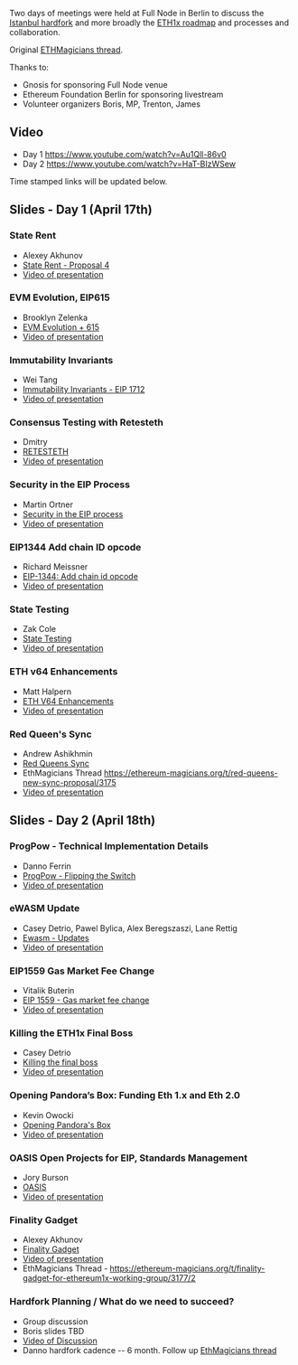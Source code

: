 <!-- TITLE: Core Devs Berlin Meeting -->
<!-- SUBTITLE: Istanbul & ETH1x Roadmap Planning, April 17 & 18th, 2019 -->

Two days of meetings were held at Full Node in Berlin to discuss the [Istanbul hardfork](/roadmap/istanbul) and more broadly the [ETH1x roadmap](/roadmap) and processes and collaboration.

Original [ETHMagicians thread](https://ethereum-magicians.org/t/istanbul-eth1x-roadmap-planning-meeting-april-17th-18th-in-berlin/2899).

Thanks to:
* Gnosis for sponsoring Full Node venue
* Ethereum Foundation Berlin for sponsoring livestream
* Volunteer organizers Boris, MP, Trenton, James

## Video
* Day 1 https://www.youtube.com/watch?v=Au1Qll-86v0
* Day 2 https://www.youtube.com/watch?v=HaT-BIzWSew

Time stamped links will be updated below.

## Slides - Day 1 (April 17th)
### State Rent
* Alexey Akhunov
* [State Rent - Proposal 4](https://drive.google.com/file/d/1u7d-jLMdGkPYl0zf49b1CFKtqlln4ICO/view?usp=sharing)
* [Video of presentation](https://www.youtube.com/watch?v=Au1Qll-86v0&t=1584s)

### EVM Evolution, EIP615
* Brooklyn Zelenka
* [EVM Evolution + 615](https://drive.google.com/open?id=1_taRpfsEF-ofF0UpwKyGOH-ogPqxmpUD)
* [Video of presentation](https://www.youtube.com/watch?v=Au1Qll-86v0&t=5562s)

### Immutability Invariants

* Wei Tang
* [Immutability Invariants - EIP 1712](https://drive.google.com/open?id=14gO58ewq2JHkf2TwhOztPxnSJWYyiLqn)
* [Video of presentation](https://www.youtube.com/watch?v=Au1Qll-86v0&t=8597s)

### Consensus Testing with Retesteth
* Dmitry
* [RETESTETH](https://drive.google.com/open?id=1kQ6C6tQmqKmGwJOJ4OXEZ_gEOq0JLPTO)
* [Video of presentation](https://www.youtube.com/watch?v=Au1Qll-86v0&t=16486s)


### Security in the EIP Process
* Martin Ortner
* [Security in the EIP process](https://drive.google.com/open?id=1EiIw2LIw2e98nLaR0VU94PJrpBj-ABo_)
* [Video of presentation](https://www.youtube.com/watch?v=Au1Qll-86v0&t=18026s)

### EIP1344 Add chain ID opcode

* Richard Meissner
* [EIP-1344: Add chain id opcode](https://drive.google.com/open?id=17WyCFc3p9vuHwgk-TUKVGjeRPnGQgxdU)
* [Video of presentation](https://www.youtube.com/watch?v=Au1Qll-86v0&t=20139s)

### State Testing
* Zak Cole
* [State Testing](https://drive.google.com/open?id=1lrfJ-Z4lscnLHbUae11uPn8QaUpQjdH2)
* [Video of presentation](https://www.youtube.com/watch?v=Au1Qll-86v0&t=21671s)

### ETH v64 Enhancements
* Matt Halpern
* [ETH V64 Enhancements](https://drive.google.com/open?id=1-TuInhKVAbLs0s5L-Bk1e0x3aXlCYW2R)
* [Video of presentation](https://www.youtube.com/watch?v=Au1Qll-86v0&t=23118s)

### Red Queen's Sync
* Andrew Ashikhmin
* [Red Queens Sync](https://drive.google.com/open?id=1ZmtuI1IedPd9amx614fSuNCMFpz2doNz)
* EthMagicians Thread https://ethereum-magicians.org/t/red-queens-new-sync-proposal/3175
* [Video of presentation](https://www.youtube.com/watch?v=Au1Qll-86v0&t=24840s)
## Slides - Day 2 (April 18th)

### ProgPow - Technical Implementation Details

* Danno Ferrin
* [ProgPow - Flipping the Switch](https://drive.google.com/open?id=1BnOqJdupgJu5oJIEW0SuXi9YNRH25nYi)
* [Video of presentation](https://www.youtube.com/watch?v=HaT-BIzWSew&t=1s)

### eWASM Update
* Casey Detrio, Pawel Bylica, Alex Beregszaszi, Lane Rettig
* [Ewasm - Updates](https://drive.google.com/open?id=1GzPI3Y6_DJ3WM5D1MrpPcJxNFe45ZDDK)
* [Video of presentation](https://www.youtube.com/watch?v=HaT-BIzWSew&t=1230s)

### EIP1559 Gas Market Fee Change
* Vitalik Buterin
* [EIP 1559 - Gas market fee change](https://drive.google.com/open?id=12bCGHxv9uldSvh-dcDS5qc53XqZDOOHD)
* [Video of presentation](https://www.youtube.com/watch?v=HaT-BIzWSew&t=4706s)

### Killing the ETH1x Final Boss
* Casey Detrio
* [Killing the final boss](https://drive.google.com/open?id=1mcBmlkli0APR2RN4rU8zAHuIpTD3dsh3)
* [Video of presentation](https://www.youtube.com/watch?v=HaT-BIzWSew&t=8048s)

### Opening Pandora’s Box: Funding Eth 1.x and Eth 2.0
* Kevin Owocki
* [Opening Pandora's Box](https://drive.google.com/open?id=1sHXemp6ZX8eWFM7MfM0H30OzRkQZYrm_)
* [Video of presentation](https://www.youtube.com/watch?v=HaT-BIzWSew&t=9968s)

### OASIS Open Projects for EIP, Standards Management
* Jory Burson
* [OASIS](https://drive.google.com/open?id=1mX2fF-ChVn84m4buHNJjN6-MqAWVP4Gr)
* [Video of presentation](https://www.youtube.com/watch?v=HaT-BIzWSew&t=17946s)

### Finality Gadget
* Alexey Akhunov
* [Finality Gadget](https://drive.google.com/open?id=16KLZKAutK79NxMh8L7B6hpNKuoOaAPZT)
* [Video of presentation](https://www.youtube.com/watch?v=HaT-BIzWSew&t=24496s)
* EthMagicians Thread - https://ethereum-magicians.org/t/finality-gadget-for-ethereum1x-working-group/3177/2

### Hardfork Planning / What do we need to succeed?

* Group discussion
* Boris slides TBD
* [Video of Discussion](https://www.youtube.com/watch?v=HaT-BIzWSew&t=25342s)
* Danno hardfork cadence -- 6 month. Follow up [EthMagicians thread](https://ethereum-magicians.org/t/more-frequent-smaller-hardforks-vs-less-frequent-larger-ones/2929/28)
